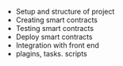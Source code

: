 - Setup and structure of project
- Creating smart contracts
- Testing smart contracts
- Deploy smart contracts
- Integration with front end 
- plagins, tasks. scripts
